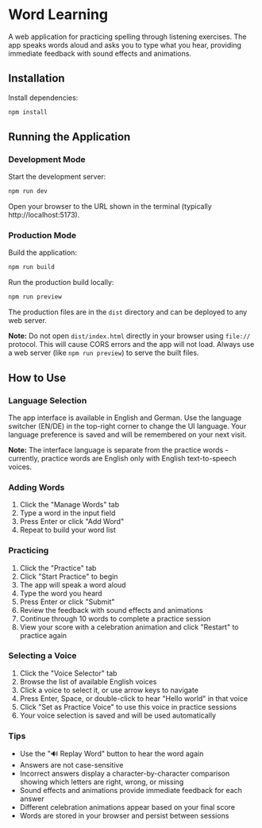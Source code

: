 # Word Learning

A web application for practicing spelling through listening exercises. The app speaks words aloud and asks you to type what you hear, providing immediate feedback with sound effects and animations.

## Installation

Install dependencies:
```bash
npm install
```

## Running the Application

### Development Mode

Start the development server:
```bash
npm run dev
```

Open your browser to the URL shown in the terminal (typically http://localhost:5173).

### Production Mode

Build the application:
```bash
npm run build
```

Run the production build locally:
```bash
npm run preview
```

The production files are in the `dist` directory and can be deployed to any web server.

**Note:** Do not open `dist/index.html` directly in your browser using `file://` protocol. This will cause CORS errors and the app will not load. Always use a web server (like `npm run preview`) to serve the built files.

## How to Use

### Language Selection

The app interface is available in English and German. Use the language switcher (EN/DE) in the top-right corner to change the UI language. Your language preference is saved and will be remembered on your next visit.

**Note:** The interface language is separate from the practice words - currently, practice words are English only with English text-to-speech voices.

### Adding Words

1. Click the "Manage Words" tab
2. Type a word in the input field
3. Press Enter or click "Add Word"
4. Repeat to build your word list

### Practicing

1. Click the "Practice" tab
2. Click "Start Practice" to begin
3. The app will speak a word aloud
4. Type the word you heard
5. Press Enter or click "Submit"
6. Review the feedback with sound effects and animations
7. Continue through 10 words to complete a practice session
8. View your score with a celebration animation and click "Restart" to practice again

### Selecting a Voice

1. Click the "Voice Selector" tab
2. Browse the list of available English voices
3. Click a voice to select it, or use arrow keys to navigate
4. Press Enter, Space, or double-click to hear "Hello world" in that voice
5. Click "Set as Practice Voice" to use this voice in practice sessions
6. Your voice selection is saved and will be used automatically

### Tips

- Use the "🔊 Replay Word" button to hear the word again
- Answers are not case-sensitive
- Incorrect answers display a character-by-character comparison showing which letters are right, wrong, or missing
- Sound effects and animations provide immediate feedback for each answer
- Different celebration animations appear based on your final score
- Words are stored in your browser and persist between sessions
